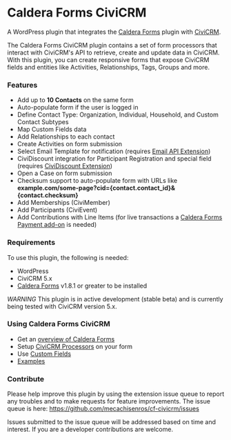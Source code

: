 # Caldera Forms CiviCRM

A WordPress plugin that integrates the [Caldera Forms](https://wordpress.org/plugins/caldera-forms/ "Caldera Forms WordPress plugin") plugin with [CiviCRM](https://civicrm.org/ "Open Source CRM").

The Caldera Forms CiviCRM plugin contains a set of form processors that interact with CiviCRM's API to retrieve, create and update data in CiviCRM. With this plugin, you can create responsive forms that expose CiviCRM fields and entities like Activities, Relationships, Tags, Groups and more.

### Features

* Add up to **10 Contacts** on the same form
* Auto-populate form if the user is logged in
* Define Contact Type: Organization, Individual, Household, and Custom Contact Subtypes
* Map Custom Fields data
* Add Relationships to each contact
* Create Activities on form submission
* Select Email Template for notification (requires [Email API Extension](https://civicrm.org/extensions/e-mail-api))
* CiviDiscount integration for Participant Registration and special field (requires [CiviDiscount Extension](https://civicrm.org/extensions/cividiscount))
* Open a Case on form submission
* Checksum support to auto-populate form with URLs like **example.com/some-page?cid={contact.contact_id}&{contact.checksum}**
* Add Memberships (CiviMember)
* Add Participants (CiviEvent)
* Add Contributions with Line Items (for live transactions a [Caldera Forms Payment add-on](https://calderaforms.com/caldera-forms-add-ons/#/payment) is needed)

### Requirements

To use this plugin, the following is needed:

* WordPress
* CiviCRM 5.x
* [Caldera Forms](https://wordpress.org/plugins/caldera-forms/ "Caldera Forms WordPress plugin") v1.8.1 or greater to be installed


*WARNING* This plugin is in active development (stable beta) and is currently being tested with CiviCRM version 5.x.

### Using Caldera Forms CiviCRM

* Get an [overview of Caldera Forms](/docs/overview.md)
* Setup [CiviCRM Processors](/docs/processors.md) on your form
* Use [Custom Fields](/docs/custom-fields.md)
* [Examples](/docs/examples.md)

### Contribute

Please help improve this plugin by using the extension issue queue to report any troubles and to make requests for feature improvements. The issue queue is here: https://github.com/mecachisenros/cf-civicrm/issues

Issues submitted to the issue queue will be addressed based on time and interest. If you are a developer contributions are welcome.
